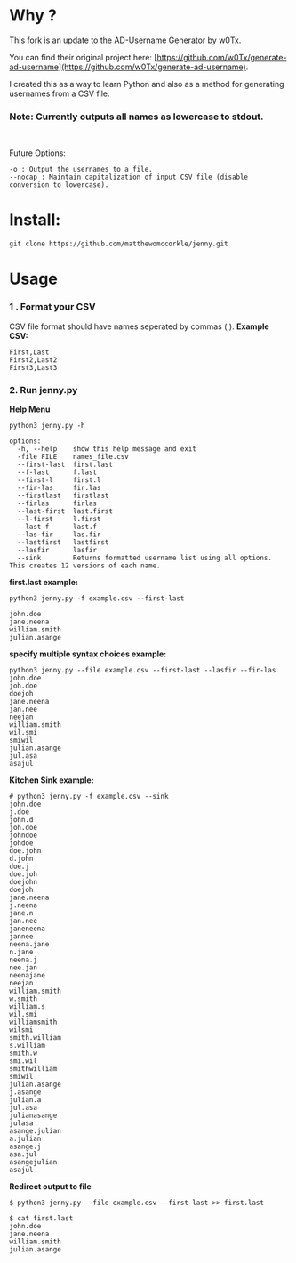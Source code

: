 # Why ?


This fork is an update to the AD-Username Generator by w0Tx.

You can find their original project here: [https://github.com/w0Tx/generate-ad-username](https://github.com/w0Tx/generate-ad-username).

I created this as a way to learn Python and also as a method for generating usernames from a CSV file. 
<br>
### Note: Currently outputs all names as lowercase to stdout.
<br>

Future Options:
```
-o : Output the usernames to a file.
--nocap : Maintain capitalization of input CSV file (disable conversion to lowercase).
```

# Install:

```
git clone https://github.com/matthewomccorkle/jenny.git
```

# Usage

### 1 . Format your CSV

CSV file format should have names seperated by commas (,).
**Example CSV:**

```
First,Last
First2,Last2
First3,Last3
```
### 2. Run jenny.py

**Help Menu**
```
python3 jenny.py -h

options:
  -h, --help    show this help message and exit
  -file FILE    names_file.csv
  --first-last  first.last
  --f-last      f.last
  --first-l     first.l
  --fir-las     fir.las
  --firstlast   firstlast
  --firlas      firlas
  --last-first  last.first
  --l-first     l.first
  --last-f      last.f
  --las-fir     las.fir
  --lastfirst   lastfirst
  --lasfir      lasfir
  --sink        Returns formatted username list using all options. This creates 12 versions of each name.
```
**first.last example:**
```
python3 jenny.py -f example.csv --first-last

john.doe
jane.neena
william.smith
julian.asange
```

**specify multiple syntax choices example:**
```
python3 jenny.py --file example.csv --first-last --lasfir --fir-las
john.doe
joh.doe
doejoh
jane.neena
jan.nee
neejan
william.smith
wil.smi
smiwil
julian.asange
jul.asa
asajul
```

**Kitchen Sink example:**  

```
# python3 jenny.py -f example.csv --sink
john.doe
j.doe
john.d
joh.doe
johndoe
johdoe
doe.john
d.john
doe.j
doe.joh
doejohn
doejoh
jane.neena
j.neena
jane.n
jan.nee
janeneena
jannee
neena.jane
n.jane
neena.j
nee.jan
neenajane
neejan
william.smith
w.smith
william.s
wil.smi
williamsmith
wilsmi
smith.william
s.william
smith.w
smi.wil
smithwilliam
smiwil
julian.asange
j.asange
julian.a
jul.asa
julianasange
julasa
asange.julian
a.julian
asange.j
asa.jul
asangejulian
asajul
```

**Redirect output to file**
```
$ python3 jenny.py --file example.csv --first-last >> first.last

$ cat first.last 
john.doe
jane.neena
william.smith
julian.asange
